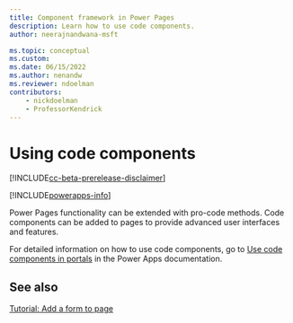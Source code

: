```yaml
---
title: Component framework in Power Pages
description: Learn how to use code components.
author: neerajnandwana-msft

ms.topic: conceptual
ms.custom: 
ms.date: 06/15/2022
ms.author: nenandw
ms.reviewer: ndoelman
contributors:
    - nickdoelman
    - ProfessorKendrick
---
```


# Using code components

[!INCLUDE[cc-beta-prerelease-disclaimer](../includes/cc-beta-prerelease-disclaimer.md)]

[!INCLUDE[powerapps-info](../includes/cc-powerapps-info.md)]

Power Pages functionality can be extended with pro-code methods. Code components can be added to pages to provide advanced user interfaces and features.

For detailed information on how to use code components, go to [Use code components in portals](/powerapps/maker/portals/component-framework) in the Power Apps documentation.

## See also

[Tutorial: Add a form to page](../getting-started/tutorial-add-form-to-page.md#add-code-components)
